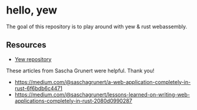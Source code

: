 # hello, yew

The goal of this repository is to play around with yew & rust webassembly.

## Resources

- [Yew repository](https://github.com/DenisKolodin/yew)

These articles from Sascha Grunert were helpful.  Thank you!

- https://medium.com/@saschagrunert/a-web-application-completely-in-rust-6f6bdb6c4471
- https://medium.com/@saschagrunert/lessons-learned-on-writing-web-applications-completely-in-rust-2080d0990287